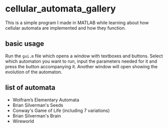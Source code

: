 # cellular_automata_gallery
This is a simple program I made in MATLAB while learning about how cellular automata are implemented and how they function.

## basic usage
Run the `gui.m` file which opens a window with textboxes and buttons. Select which automaton you want to run, input the parameters needed for it and press the button accompanying it. Another window will open showing the evolution of the automaton. 

## list of automata
- Wolfram’s Elementary Automata
- Brian Silverman's Seeds
- Conway's Game of Life (including 7 variations)
- Brian Silverman's Brain
- Wireworld
